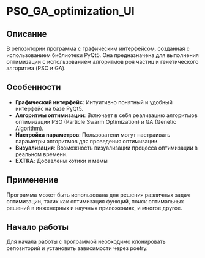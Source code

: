 # PSO_GA_optimization_UI

## Описание
В репозитории программа с графическим интерфейсом, созданная с использованием библиотеки PyQt5. Она предназначена для выполнения оптимизации с использованием алгоритмов роя частиц и генетического алгоритма (PSO и GA).

## Особенности
- **Графический интерфейс**: Интуитивно понятный и удобный интерфейс на базе PyQt5.
- **Алгоритмы оптимизации**: Включает в себя реализацию алгоритмов оптимизации PSO (Particle Swarm Optimization) и GA (Genetic Algorithm).
- **Настройка параметров**: Пользователи могут настраивать параметры алгоритмов для проведения оптимизации.
- **Визуализация**: Возможность визуализации процесса оптимизации в реальном времени.
- **EXTRA**: Добавлены котики и мемы

## Применение
Программа может быть использована для решения различных задач оптимизации, таких как оптимизация функций, поиск оптимальных решений в инженерных и научных приложениях, и многое другое.

## Начало работы
Для начала работы с программой необходимо клонировать репозиторий и установить зависимости через poetry.
